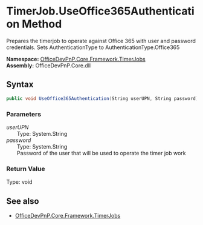 # TimerJob.UseOffice365Authentication Method  
Prepares the timerjob to operate against Office 365 with user and password credentials. Sets AuthenticationType to AuthenticationType.Office365  

**Namespace:** [OfficeDevPnP.Core.Framework.TimerJobs](OfficeDevPnP.Core.Framework.TimerJobs.md)  
**Assembly:** OfficeDevPnP.Core.dll  
## Syntax
```C#
public void UseOffice365Authentication(String userUPN, String password)
```
### Parameters
*userUPN*  
&emsp;&emsp;Type: System.String  
*password*  
&emsp;&emsp;Type: System.String  
&emsp;&emsp;Password of the user that will be used to operate the timer job work  
### Return Value
Type: void  

## See also
- [OfficeDevPnP.Core.Framework.TimerJobs](OfficeDevPnP.Core.Framework.TimerJobs.md)
